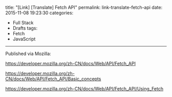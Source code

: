 title: "[Link] [Translate] Fetch API"
permalink: link-translate-fetch-api
date: 2015-11-08 19:23:30
categories:
- Full Stack
- Drafts
tags:
- Fetch
- JavaScript
---

Published via Mozilla:

https://developer.mozilla.org/zh-CN/docs/Web/API/Fetch_API

https://developer.mozilla.org/zh-CN/docs/Web/API/Fetch_API/Basic_concepts

https://developer.mozilla.org/zh-CN/docs/Web/API/Fetch_API/Using_Fetch
